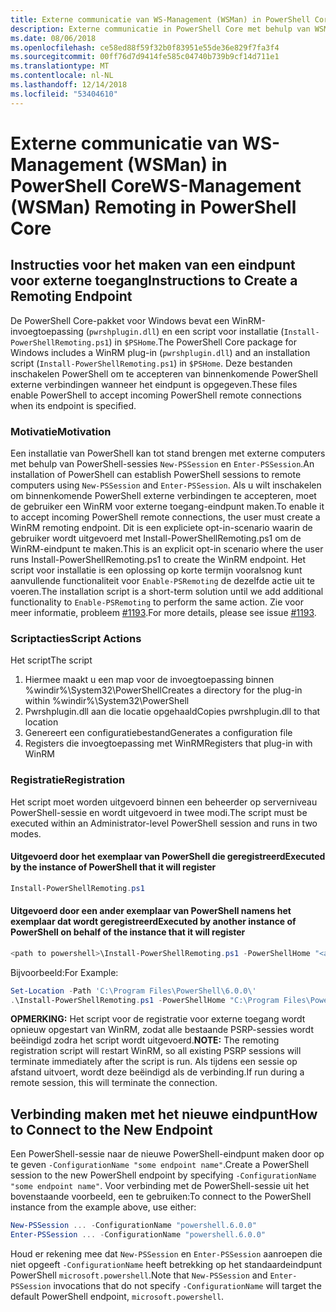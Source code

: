 ```yaml
---
title: Externe communicatie van WS-Management (WSMan) in PowerShell Core
description: Externe communicatie in PowerShell Core met behulp van WSMan
ms.date: 08/06/2018
ms.openlocfilehash: ce58ed88f59f32b0f83951e55de36e829f7fa3f4
ms.sourcegitcommit: 00ff76d7d9414fe585c04740b739b9cf14d711e1
ms.translationtype: MT
ms.contentlocale: nl-NL
ms.lasthandoff: 12/14/2018
ms.locfileid: "53404610"
---
```

# <a name="ws-management-wsman-remoting-in-powershell-core"></a><span data-ttu-id="b3223-103">Externe communicatie van WS-Management (WSMan) in PowerShell Core</span><span class="sxs-lookup"><span data-stu-id="b3223-103">WS-Management (WSMan) Remoting in PowerShell Core</span></span>

## <a name="instructions-to-create-a-remoting-endpoint"></a><span data-ttu-id="b3223-104">Instructies voor het maken van een eindpunt voor externe toegang</span><span class="sxs-lookup"><span data-stu-id="b3223-104">Instructions to Create a Remoting Endpoint</span></span>

<span data-ttu-id="b3223-105">De PowerShell Core-pakket voor Windows bevat een WinRM-invoegtoepassing (`pwrshplugin.dll`) en een script voor installatie (`Install-PowerShellRemoting.ps1`) in `$PSHome`.</span><span class="sxs-lookup"><span data-stu-id="b3223-105">The PowerShell Core package for Windows includes a WinRM plug-in (`pwrshplugin.dll`) and an installation script (`Install-PowerShellRemoting.ps1`) in `$PSHome`.</span></span>
<span data-ttu-id="b3223-106">Deze bestanden inschakelen PowerShell om te accepteren van binnenkomende PowerShell externe verbindingen wanneer het eindpunt is opgegeven.</span><span class="sxs-lookup"><span data-stu-id="b3223-106">These files enable PowerShell to accept incoming PowerShell remote connections when its endpoint is specified.</span></span>

### <a name="motivation"></a><span data-ttu-id="b3223-107">Motivatie</span><span class="sxs-lookup"><span data-stu-id="b3223-107">Motivation</span></span>

<span data-ttu-id="b3223-108">Een installatie van PowerShell kan tot stand brengen met externe computers met behulp van PowerShell-sessies `New-PSSession` en `Enter-PSSession`.</span><span class="sxs-lookup"><span data-stu-id="b3223-108">An installation of PowerShell can establish PowerShell sessions to remote computers using `New-PSSession` and `Enter-PSSession`.</span></span>
<span data-ttu-id="b3223-109">Als u wilt inschakelen om binnenkomende PowerShell externe verbindingen te accepteren, moet de gebruiker een WinRM voor externe toegang-eindpunt maken.</span><span class="sxs-lookup"><span data-stu-id="b3223-109">To enable it to accept incoming PowerShell remote connections, the user must create a WinRM remoting endpoint.</span></span>
<span data-ttu-id="b3223-110">Dit is een expliciete opt-in-scenario waarin de gebruiker wordt uitgevoerd met Install-PowerShellRemoting.ps1 om de WinRM-eindpunt te maken.</span><span class="sxs-lookup"><span data-stu-id="b3223-110">This is an explicit opt-in scenario where the user runs Install-PowerShellRemoting.ps1 to create the WinRM endpoint.</span></span>
<span data-ttu-id="b3223-111">Het script voor installatie is een oplossing op korte termijn vooralsnog kunt aanvullende functionaliteit voor `Enable-PSRemoting` de dezelfde actie uit te voeren.</span><span class="sxs-lookup"><span data-stu-id="b3223-111">The installation script is a short-term solution until we add additional functionality to `Enable-PSRemoting` to perform the same action.</span></span>
<span data-ttu-id="b3223-112">Zie voor meer informatie, probleem [#1193](https://github.com/PowerShell/PowerShell/issues/1193).</span><span class="sxs-lookup"><span data-stu-id="b3223-112">For more details, please see issue [#1193](https://github.com/PowerShell/PowerShell/issues/1193).</span></span>

### <a name="script-actions"></a><span data-ttu-id="b3223-113">Scriptacties</span><span class="sxs-lookup"><span data-stu-id="b3223-113">Script Actions</span></span>

<span data-ttu-id="b3223-114">Het script</span><span class="sxs-lookup"><span data-stu-id="b3223-114">The script</span></span>

1. <span data-ttu-id="b3223-115">Hiermee maakt u een map voor de invoegtoepassing binnen %windir%\System32\PowerShell</span><span class="sxs-lookup"><span data-stu-id="b3223-115">Creates a directory for the plug-in within %windir%\System32\PowerShell</span></span>
1. <span data-ttu-id="b3223-116">Pwrshplugin.dll aan die locatie opgehaald</span><span class="sxs-lookup"><span data-stu-id="b3223-116">Copies pwrshplugin.dll to that location</span></span>
1. <span data-ttu-id="b3223-117">Genereert een configuratiebestand</span><span class="sxs-lookup"><span data-stu-id="b3223-117">Generates a configuration file</span></span>
1. <span data-ttu-id="b3223-118">Registers die invoegtoepassing met WinRM</span><span class="sxs-lookup"><span data-stu-id="b3223-118">Registers that plug-in with WinRM</span></span>

### <a name="registration"></a><span data-ttu-id="b3223-119">Registratie</span><span class="sxs-lookup"><span data-stu-id="b3223-119">Registration</span></span>

<span data-ttu-id="b3223-120">Het script moet worden uitgevoerd binnen een beheerder op serverniveau PowerShell-sessie en wordt uitgevoerd in twee modi.</span><span class="sxs-lookup"><span data-stu-id="b3223-120">The script must be executed within an Administrator-level PowerShell session and runs in two modes.</span></span>

#### <a name="executed-by-the-instance-of-powershell-that-it-will-register"></a><span data-ttu-id="b3223-121">Uitgevoerd door het exemplaar van PowerShell die geregistreerd</span><span class="sxs-lookup"><span data-stu-id="b3223-121">Executed by the instance of PowerShell that it will register</span></span>

```powershell
Install-PowerShellRemoting.ps1
```

#### <a name="executed-by-another-instance-of-powershell-on-behalf-of-the-instance-that-it-will-register"></a><span data-ttu-id="b3223-122">Uitgevoerd door een ander exemplaar van PowerShell namens het exemplaar dat wordt geregistreerd</span><span class="sxs-lookup"><span data-stu-id="b3223-122">Executed by another instance of PowerShell on behalf of the instance that it will register</span></span>

```powershell
<path to powershell>\Install-PowerShellRemoting.ps1 -PowerShellHome "<absolute path to the instance's $PSHOME>"
```

<span data-ttu-id="b3223-123">Bijvoorbeeld:</span><span class="sxs-lookup"><span data-stu-id="b3223-123">For Example:</span></span>

```powershell
Set-Location -Path 'C:\Program Files\PowerShell\6.0.0\'
.\Install-PowerShellRemoting.ps1 -PowerShellHome "C:\Program Files\PowerShell\6.0.0\"
```

<span data-ttu-id="b3223-124">**OPMERKING:** Het script voor de registratie voor externe toegang wordt opnieuw opgestart van WinRM, zodat alle bestaande PSRP-sessies wordt beëindigd zodra het script wordt uitgevoerd.</span><span class="sxs-lookup"><span data-stu-id="b3223-124">**NOTE:** The remoting registration script will restart WinRM, so all existing PSRP sessions will terminate immediately after the script is run.</span></span> <span data-ttu-id="b3223-125">Als tijdens een sessie op afstand uitvoert, wordt deze beëindigd als de verbinding.</span><span class="sxs-lookup"><span data-stu-id="b3223-125">If run during a remote session, this will terminate the connection.</span></span>

## <a name="how-to-connect-to-the-new-endpoint"></a><span data-ttu-id="b3223-126">Verbinding maken met het nieuwe eindpunt</span><span class="sxs-lookup"><span data-stu-id="b3223-126">How to Connect to the New Endpoint</span></span>

<span data-ttu-id="b3223-127">Een PowerShell-sessie naar de nieuwe PowerShell-eindpunt maken door op te geven `-ConfigurationName "some endpoint name"`.</span><span class="sxs-lookup"><span data-stu-id="b3223-127">Create a PowerShell session to the new PowerShell endpoint by specifying `-ConfigurationName "some endpoint name"`.</span></span> <span data-ttu-id="b3223-128">Voor verbinding met de PowerShell-sessie uit het bovenstaande voorbeeld, een te gebruiken:</span><span class="sxs-lookup"><span data-stu-id="b3223-128">To connect to the PowerShell instance from the example above, use either:</span></span>

```powershell
New-PSSession ... -ConfigurationName "powershell.6.0.0"
Enter-PSSession ... -ConfigurationName "powershell.6.0.0"
```

<span data-ttu-id="b3223-129">Houd er rekening mee dat `New-PSSession` en `Enter-PSSession` aanroepen die niet opgeeft `-ConfigurationName` heeft betrekking op het standaardeindpunt PowerShell `microsoft.powershell`.</span><span class="sxs-lookup"><span data-stu-id="b3223-129">Note that `New-PSSession` and `Enter-PSSession` invocations that do not specify `-ConfigurationName` will target the default PowerShell endpoint, `microsoft.powershell`.</span></span>